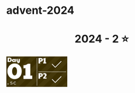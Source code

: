 # advent-2024

<!-- AOC TILES BEGIN -->
<h1 align="center">
  2024 - 2 ⭐
</h1>
<a href="2024/day01.sc">
  <img src=".aoc_tiles/tiles/2024/01.png" width="161px">
</a>
<!-- AOC TILES END -->